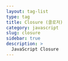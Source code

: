 ```yaml
---
layout: tag-list
type: tag
title: Closure (클로저)
category: javascript
slug: closure
sidebar: true
description: >
  JavaScript Closure
---
```

